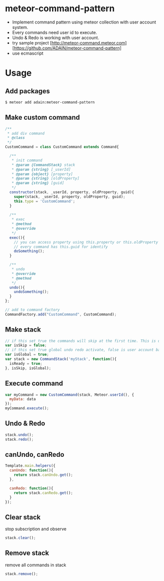 # meteor-command-pattern
- Implement command pattern using meteor collection with user account system.
- Every commands need user id to execute.
- Undo & Redo is working with user account.
- try sample project [http://meteor-command.meteor.com] [https://github.com/ADAIN/meteor-command-pattern]
- use ecmascript

# Usage

## Add packages
```bash
$ meteor add adain:meteor-command-pattern
```
## Make custom command
```javascript
/**
 * add div command
 * @class
 */
CustomCommand = class CustomCommand extends Command{

  /**
   * init command
   * @param {CommandStack} stack
   * @param {string} [_userId]
   * @param {object} [property]
   * @param {string} [oldProperty]
   * @param {string} [guid]
   */
  constructor(stack, _userId, property, oldProperty, guid){
    super(stack, _userId, property, oldProperty, guid);
    this.type = 'CustomCommand';
  }
  
  /**
   * exec
   * @method
   * @override
   */
  exec(){
    // you can access property using this.property or this.oldProperty
    // every command has this.guid for identify
    doSomething();
  }

  /**
   * undo
   * @override
   * @method
   */
  undo(){
    undoSomething();
  }
};

// add to command factory
CommandFactory.add("CustomCommand", CustomCommand);
```
## Make stack
```javascript
// if this set true the commands will skip at the first time. This is useful when you using own serialize code.
var isSkip = false;
// if this set true global undo redo activate, false is user account base undo, redo
var isGlobal = true;
var stack = new CommandStack('myStack', function(){
  isReady = true;
}, isSkip, isGlobal);
```
## Execute command
```javascript
var myCommand = new CustomCommand(stack, Meteor.userId(), {
  myData: data
});
myCommand.execute();
```
## Undo & Redo
```javascript
stack.undo();
stack.redo();
```
## canUndo, canRedo
```javascript
Template.main.helpers({
  canUndo: function(){
    return stack.canUndo.get();
  },

  canRedo: function(){
    return stack.canRedo.get();
  }
});
```
## Clear stack
stop subscription and observe
```javascript
stack.clear();
```

## Remove stack
remove all commands in stack
```javascript
stack.remove();
```